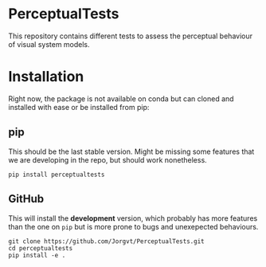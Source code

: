 # PerceptualTests
This repository contains different tests to assess the perceptual behaviour of visual system models.

# Installation
Right now, the package is not available on conda but can cloned and installed with ease or be installed from pip:

## pip

This should be the last stable version. Might be missing some features that we are developing in the repo, but should work nonetheless.

```
pip install perceptualtests
```

## GitHub

This will install the **development** version, which probably has more features than the one on `pip` but is more prone to bugs and unexepected behaviours.

```
git clone https://github.com/Jorgvt/PerceptualTests.git
cd perceptualtests
pip install -e .
```

